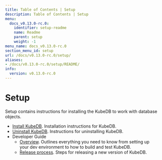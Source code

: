 ```yaml
---
title: Table of Contents | Setup
description: Table of Contents | Setup
menu:
  docs_v0.13.0-rc.0:
    identifier: setup-readme
    name: Readme
    parent: setup
    weight: -1
menu_name: docs_v0.13.0-rc.0
section_menu_id: setup
url: /docs/v0.13.0-rc.0/setup/
aliases:
- /docs/v0.13.0-rc.0/setup/README/
info:
  version: v0.13.0-rc.0
---
```


# Setup

Setup contains instructions for installing the KubeDB to work with database objects.

- [Install KubeDB](/docs/v0.13.0-rc.0/setup/install). Installation instructions for KubeDB.
- [Uninstall KubeDB](/docs/v0.13.0-rc.0/setup/uninstall). Instructions for uninstalling KubeDB.
- Developer Guide
  - [Overview](/docs/v0.13.0-rc.0/setup/developer-guide/overview). Outlines everything you need to know from setting up your dev environment to how to build and test KubeDB.
  - [Release process](/docs/v0.13.0-rc.0/setup/developer-guide/release). Steps for releasing a new version of KubeDB.
